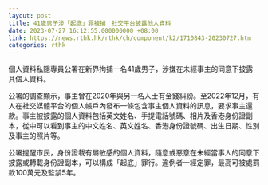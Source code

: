 ```yaml
---
layout: post
title: 41歲男子涉「起底」罪被捕　社交平台披露他人資料
date: 2023-07-27 16:12:55.000000000 +08:00
link: https://news.rthk.hk/rthk/ch/component/k2/1710843-20230727.htm
categories: rthk
---
```


個人資料私隱專員公署在新界拘捕一名41歲男子，涉嫌在未經事主的同意下披露其個人資料。
 
公署的調查顯示，事主曾在2020年與另一名人士有金錢糾紛。至2022年12月，有人在社交媒體平台的個人帳戶內發布一條包含事主個人資料的訊息，要求事主還款。事主被披露的個人資料包括英文姓名、手提電話號碼、相片及香港身份證副本，從中可以看到事主的中文姓名、英文姓名、香港身份證號碼、出生日期、性別及事主的照片等。
 
公署提醒市民，身份證載有屬敏感的個人資料，隨意或惡意在未經當事人的同意下披露或轉載身份證副本，可以構成「起底」罪行。違例者一經定罪，最高可被處罰款100萬元及監禁5年。
